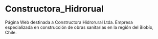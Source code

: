 # Constructora_Hidrorual
Página Web destinada a Constructora Hidrorural Ltda. Empresa especializada en construcción de obras sanitarias en la región del Biobío, Chile. 
